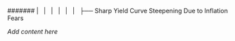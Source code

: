 ####### |   |   |   |   |   |   ├── Sharp Yield Curve Steepening Due to Inflation Fears

*Add content here*